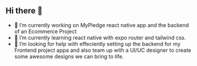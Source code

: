 ## Hi there 👋

- 🔭 I’m currently working on MyPledge react native app and the backend of an Ecommerce Project
- 🌱 I’m currently learning react native with expo router and tailwind css.
- 🤔 I’m looking for help with effeciently setting up the backend for my Frontend project appa and also team up with a UI/UC designer to create some awesome designs we can bring to life. 

<!--
**AskTiba/AskTiba** is a ✨ _special_ ✨ repository because its `README.md` (this file) appears on your GitHub profile.

Here are some ideas to get you started:

- 🔭 I’m currently working on ...
- 🌱 I’m currently learning ...
- 👯 I’m looking to collaborate on ...
- 🤔 I’m looking for help with ...
- 💬 Ask me about ...
- 📫 How to reach me: ...
- 😄 Pronouns: ...
- ⚡ Fun fact: ...
-->
